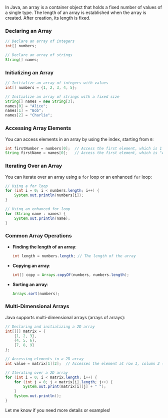 In Java, an array is a container object that holds a fixed number of values of a single type. The length of an array is established when the array is created. After creation, its length is fixed.

### Declaring an Array

```java
// Declare an array of integers
int[] numbers;

// Declare an array of strings
String[] names;
```

### Initializing an Array

```java
// Initialize an array of integers with values
int[] numbers = {1, 2, 3, 4, 5};

// Initialize an array of strings with a fixed size
String[] names = new String[3];
names[0] = "Alice";
names[1] = "Bob";
names[2] = "Charlie";
```

### Accessing Array Elements

You can access elements in an array by using the index, starting from `0`:

```java
int firstNumber = numbers[0];  // Access the first element, which is 1
String firstName = names[0];   // Access the first element, which is "Alice"
```

### Iterating Over an Array

You can iterate over an array using a `for` loop or an enhanced `for` loop:

```java
// Using a for loop
for (int i = 0; i < numbers.length; i++) {
    System.out.println(numbers[i]);
}

// Using an enhanced for loop
for (String name : names) {
    System.out.println(name);
}
```

### Common Array Operations

- **Finding the length of an array**:
  ```java
  int length = numbers.length; // The length of the array
  ```

- **Copying an array**:
  ```java
  int[] copy = Arrays.copyOf(numbers, numbers.length);
  ```

- **Sorting an array**:
  ```java
  Arrays.sort(numbers);
  ```

### Multi-Dimensional Arrays

Java supports multi-dimensional arrays (arrays of arrays):

```java
// Declaring and initializing a 2D array
int[][] matrix = {
    {1, 2, 3},
    {4, 5, 6},
    {7, 8, 9}
};

// Accessing elements in a 2D array
int value = matrix[1][2];  // Accesses the element at row 1, column 2 (value is 6)

// Iterating over a 2D array
for (int i = 0; i < matrix.length; i++) {
    for (int j = 0; j < matrix[i].length; j++) {
        System.out.print(matrix[i][j] + " ");
    }
    System.out.println();
}
```

Let me know if you need more details or examples!